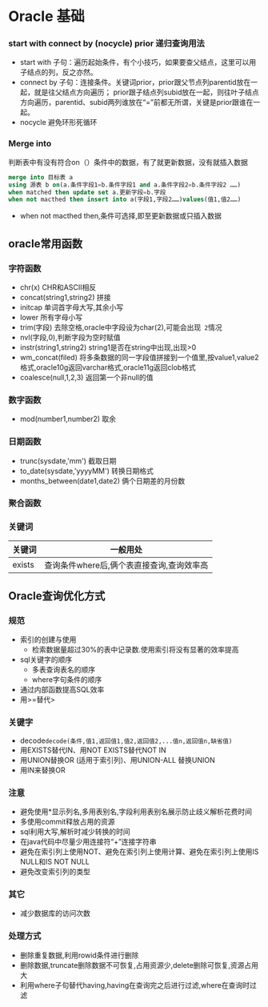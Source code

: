 # Oracle 基础

### start with connect by (nocycle) prior 递归查询用法

- start with 子句：遍历起始条件，有个小技巧，如果要查父结点，这里可以用子结点的列，反之亦然。
- connect by 子句：连接条件。关键词prior，prior跟父节点列parentid放在一起，就是往父结点方向遍历；
prior跟子结点列subid放在一起，则往叶子结点方向遍历，parentid、subid两列谁放在“=”前都无所谓，关键是prior跟谁在一起。
- nocycle 避免环形死循环

### Merge into 
判断表中有没有符合on（）条件中的数据，有了就更新数据，没有就插入数据

```sql
merge into 目标表 a 
using 源表 b on(a.条件字段1=b.条件字段1 and a.条件字段2=b.条件字段2 ……) 
when matched then update set a.更新字段=b.字段 
when not macthed then insert into a(字段1,字段2……)values(值1,值2……)

```
- when not macthed then,条件可选择,即至更新数据或只插入数据

## oracle常用函数

### 字符函数
- chr(x) CHR和ASCII相反
- concat(string1,string2) 拼接
- initcap 单词首字母大写,其余小写
- lower 所有字母小写
- trim(字段) 去除空格,oracle中字段设为char(2),可能会出现` 2`情况
- nvl(字段,0),判断字段为空时赋值
- instr(string1,string2) string1是否在string中出现,出现>0
- wm_concat(filed) 将多条数据的同一字段值拼接到一个值里,按value1,value2格式,oracle10g返回varchar格式,oracle11g返回clob格式
- coalesce(null,1,2,3) 返回第一个非null的值

### 数字函数
- mod(number1,number2) 取余


### 日期函数
- trunc(sysdate,'mm') 截取日期
- to_date(sysdate,'yyyyMM') 转换日期格式
- months_between(date1,date2) 俩个日期差的月份数

### 聚合函数

### 关键词

| 关键词 | 一般用处 |
| ---- | ----|
|exists|查询条件where后,俩个表直接查询,查询效率高|

## Oracle查询优化方式

### 规范
- 索引的创建与使用
  - 检索数据量超过30%的表中记录数.使用索引将没有显著的效率提高
- sql关键字的顺序
  - 多表查询表名的顺序
  - where字句条件的顺序
- 通过内部函数提高SQL效率
- 用>=替代>

### 关键字
- decode`decode(条件,值1,返回值1,值2,返回值2,...值n,返回值n,缺省值)`
- 用EXISTS替代IN、用NOT EXISTS替代NOT IN
- 用UNION替换OR (适用于索引列)、用UNION-ALL 替换UNION
- 用IN来替换OR

### 注意
- 避免使用*显示列名,多用表别名,字段利用表别名展示防止歧义解析花费时间
- 多使用commit释放占用的资源
- sql利用大写,解析时减少转换的时间
- 在java代码中尽量少用连接符“+”连接字符串
- 避免在索引列上使用NOT、避免在索引列上使用计算、避免在索引列上使用IS NULL和IS NOT NULL
- 避免改变索引列的类型

### 其它
- 减少数据库的访问次数

### 处理方式
- 删除重复数据,利用rowid条件进行删除
- 删除数据,truncate删除数据不可恢复,占用资源少,delete删除可恢复,资源占用大
- 利用where子句替代having,having在查询完之后进行过滤,where在查询时过滤
